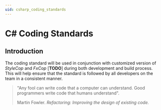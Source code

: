 ```yaml
---
uid: csharp_coding_standards
---
```


C# Coding Standards
====================

Introduction
----------------
The coding standard will be used in conjunction with customized version of *StyleCop* and *FxCop* [**TODO**] during both development and build process. This will help ensure that the standard is followed by all developers on the team in a consistent manner.

>"Any fool can write code that a computer can understand. Good programmers write code that humans understand".
>
> Martin Fowler. *Refactoring: Improving the design of existing code.*

